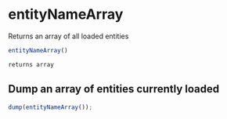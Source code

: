 # entityNameArray

Returns an array of all loaded entities

```javascript
entityNameArray()
```

```javascript
returns array
```

## Dump an array of entities currently loaded

```javascript
dump(entityNameArray());
```
